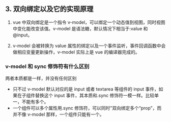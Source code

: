 ## 3. 双向绑定以及它的实现原理

1. vue 中双向绑定是一个指令 v-model，可以绑定一个动态值到视图，同时视图中变化能改变该值。v-model 是语法糖，默认情况下相当于:value 和@input。

2. v-model 会被转换为 value 属性的绑定以及一个事件监听，事件回调函数中会做相应变量更新操作，v-model 实际上是 vue 的编译器完成的。

### v-model 和 sync 修饰符有什么区别

两者本质都是一样，并没有任何区别

- 只不过 v-model 默认对应的是 input 或者 textarea 等组件的 input 事件，如果在子组件替换这个 input 事件，其本质和.sync 修饰符一模一样。比较单一，不能有多个。
- 一个组件可以多个属性用.sync 修饰符，可以同时"双向绑定多个“prop”，而并不像 v-model 那样，一个组件只能有一个。
